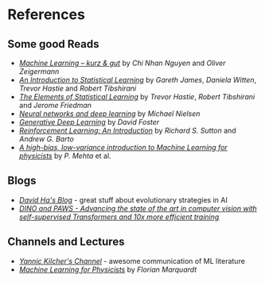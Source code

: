 # References
## Some good Reads
- [*Machine Learning – kurz & gut*](https://oreilly.de/produkt/machine-learning-kurz-gut-2/) by *Chi Nhan Nguyen* and *Oliver Zeigermann*
- [*An Introduction to Statistical Learning*](https://hastie.su.domains/ISLR2/ISLRv2_website.pdf) by *Gareth James*, *Daniela Witten*, *Trevor Hastie* and *Robert Tibshirani*
- [*The Elements of Statistical Learning*](https://hastie.su.domains/Papers/ESLII.pdf) by *Trevor Hastie*, *Robert Tibshirani* and *Jerome Friedman*
- [*Neural networks and deep learning*](http://neuralnetworksanddeeplearning.com/) by *Michael Nielsen*
- [*Generative Deep Learning*](https://www.oreilly.com/library/view/generative-deep-learning/9781492041931/) by *David Foster*
- [*Reinforcement Learning: An Introduction*](https://web.stanford.edu/class/psych209/Readings/SuttonBartoIPRLBook2ndEd.pdf) by *Richard S. Sutton* and *Andrew G. Barto*
- [*A high-bias, low-variance introduction to Machine Learning for physicists*](https://www.sciencedirect.com/science/article/pii/S0370157319300766?via%3Dihub#!) by *P. Mehta* et al.

## Blogs
- [*David Ha's Blog*](https://blog.otoro.net/) -  great stuff about evolutionary strategies in AI
- [*DINO and PAWS - Advancing the state of the art in computer vision with self-supervised Transformers and 10x more efficient training*](https://ai.facebook.com/blog/dino-paws-computer-vision-with-self-supervised-transformers-and-10x-more-efficient-training/)

## Channels and Lectures
- [*Yannic Kilcher's Channel*](https://www.youtube.com/c/YannicKilcher) - awesome communication of ML literature
- [*Machine Learning for Physicists*](https://machine-learning-for-physicists.org/) by *Florian Marquardt*
